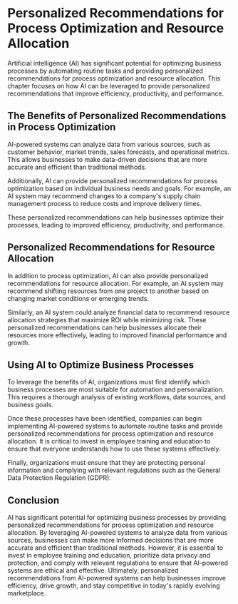 Personalized Recommendations for Process Optimization and Resource Allocation
===============================================================================================================================

Artificial intelligence (AI) has significant potential for optimizing business processes by automating routine tasks and providing personalized recommendations for process optimization and resource allocation. This chapter focuses on how AI can be leveraged to provide personalized recommendations that improve efficiency, productivity, and performance.

The Benefits of Personalized Recommendations in Process Optimization
--------------------------------------------------------------------

AI-powered systems can analyze data from various sources, such as customer behavior, market trends, sales forecasts, and operational metrics. This allows businesses to make data-driven decisions that are more accurate and efficient than traditional methods.

Additionally, AI can provide personalized recommendations for process optimization based on individual business needs and goals. For example, an AI system may recommend changes to a company's supply chain management process to reduce costs and improve delivery times.

These personalized recommendations can help businesses optimize their processes, leading to improved efficiency, productivity, and performance.

Personalized Recommendations for Resource Allocation
----------------------------------------------------

In addition to process optimization, AI can also provide personalized recommendations for resource allocation. For example, an AI system may recommend shifting resources from one project to another based on changing market conditions or emerging trends.

Similarly, an AI system could analyze financial data to recommend resource allocation strategies that maximize ROI while minimizing risk. These personalized recommendations can help businesses allocate their resources more effectively, leading to improved financial performance and growth.

Using AI to Optimize Business Processes
---------------------------------------

To leverage the benefits of AI, organizations must first identify which business processes are most suitable for automation and personalization. This requires a thorough analysis of existing workflows, data sources, and business goals.

Once these processes have been identified, companies can begin implementing AI-powered systems to automate routine tasks and provide personalized recommendations for process optimization and resource allocation. It is critical to invest in employee training and education to ensure that everyone understands how to use these systems effectively.

Finally, organizations must ensure that they are protecting personal information and complying with relevant regulations such as the General Data Protection Regulation (GDPR).

Conclusion
----------

AI has significant potential for optimizing business processes by providing personalized recommendations for process optimization and resource allocation. By leveraging AI-powered systems to analyze data from various sources, businesses can make more informed decisions that are more accurate and efficient than traditional methods. However, it is essential to invest in employee training and education, prioritize data privacy and protection, and comply with relevant regulations to ensure that AI-powered systems are ethical and effective. Ultimately, personalized recommendations from AI-powered systems can help businesses improve efficiency, drive growth, and stay competitive in today's rapidly evolving marketplace.
